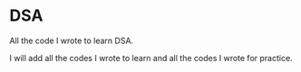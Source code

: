 # DSA
All the code I wrote to learn DSA.

I will add all the codes I wrote to learn and all the codes I wrote for practice.
